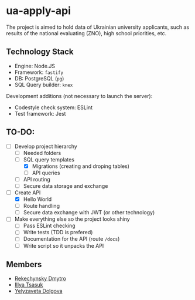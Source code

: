 # ua-apply-api

The project is aimed to hold data of Ukrainian university applicants, such as
results of the national evaluating (ZNO), high school priorities, etc.

## Technology Stack

* Engine: Node.JS
* Framework: `fastify`
* DB: PostgreSQL (`pg`)
* SQL Query builder: `knex`

Development additions (not necessary to launch the server):

* Codestyle check system: ESLint
* Test framework: Jest

## TO-DO:

- [ ] Develop project hierarchy
  - [ ] Needed folders
  - [ ] SQL query templates
    - [x] Migrations (creating and droping tables)
    - [ ] API queries
  - [ ] API routing
  - [ ] Secure data storage and exchange
- [ ] Create API
  - [x] Hello World
  - [ ] Route handling
  - [ ] Secure data exchange with JWT (or other technology)
- [ ] Make everything else so the project looks shiny
  - [ ] Pass ESLint checking
  - [ ] Write tests (TDD is prefered)
  - [ ] Documentation for the API (route `/docs`)
  - [ ] Write script so it unpacks the API

## Members

* [Rekechynsky Dmytro](https://github.com/rocket111185)
* [Illya Tsasuk](https://github.com/asdf2107)
* [Yelyzaveta Dolgova](https://github.com/lizzochek)
